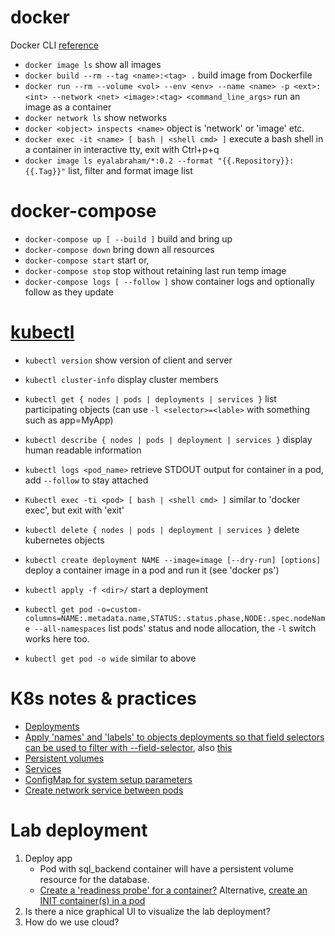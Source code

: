 # docker

Docker CLI [reference](https://docs.docker.com/engine/reference/commandline/docker/)

- ```docker image ls``` show all images
- ```docker build --rm --tag <name>:<tag> .``` build image from Dockerfile
- ```docker run --rm --volume <vol> --env <env> --name <name> -p <ext>:<int> --network <net> <image>:<tag> <command_line_args>``` run an image as a container
- ```docker network ls``` show networks
- ```docker <object> inspects <name>``` object is 'network' or 'image' etc.
- ```docker exec -it <name> [ bash | <shell cmd> ]``` execute a bash shell in a container in interactive tty, exit with Ctrl+p+q
- ```docker image ls eyalabraham/*:0.2 --format "{{.Repository}}:{{.Tag}}"``` list, filter and format image list

# docker-compose

- ```docker-compose up [ --build ]``` build and bring up
- ```docker-compose down``` bring down all resources
- ```docker-compose start``` start or,
- ```docker-compose stop``` stop without retaining last run temp image
- ```docker-compose logs [ --follow ]``` show container logs and optionally follow as they update

# [kubectl](https://kubernetes.io/docs/tutorials/)

- ```kubectl version``` show version of client and server
- ```kubectl cluster-info``` display cluster members

- ```kubectl get { nodes | pods | deployments | services }``` list participating objects (can use ```-l <selector>=<lable>``` with something such as app=MyApp)
- ```kubectl describe { nodes | pods | deployment | services }``` display human readable information
- ```kubectl logs <pod_name>``` retrieve STDOUT output for container in a pod, add ```--follow``` to stay attached
- ```Kubectl exec -ti <pod> [ bash | <shell cmd> ]``` similar to 'docker exec', but exit with 'exit'
- ```kubectl delete { nodes | pods | deployment | services }``` delete kubernetes objects
- ```kubectl create deployment NAME --image=image [--dry-run] [options]``` deploy a container image in a pod and run it (see 'docker ps')
- ```kubectl apply -f <dir>/``` start a deployment

- ```kubectl get pod -o=custom-columns=NAME:.metadata.name,STATUS:.status.phase,NODE:.spec.nodeName --all-namespaces``` list pods' status and node allocation, the ```-l``` switch works here too.
- ```kubectl get pod -o wide``` similar to above

# K8s notes & practices

- [Deployments](https://kubernetes.io/docs/concepts/workloads/controllers/deployment/)
- [Apply 'names' and 'labels' to objects deployments so that field selectors can be used to filter with --field-selector](https://kubernetes.io/docs/concepts/overview/working-with-objects/field-selectors/), also [this](https://kubernetes.io/docs/concepts/overview/working-with-objects/common-labels/)
- [Persistent volumes](https://kubernetes.io/docs/concepts/storage/volumes/)
- [Services](https://kubernetes.io/docs/concepts/services-networking/service/)
- [ConfigMap for system setup parameters](https://kubernetes.io/docs/tasks/configure-pod-container/configure-pod-configmap/)
- [Create network service between pods](https://kubernetes.io/docs/tasks/access-application-cluster/connecting-frontend-backend/)

# Lab deployment

1. Deploy app
   - Pod with sql_backend container will have a persistent volume resource for the database.
   - [Create a 'readiness probe' for a container?](https://kubernetes.io/docs/tasks/configure-pod-container/configure-liveness-readiness-startup-probes/)
     Alternative, [create an INIT container(s) in a pod](https://kubernetes.io/docs/concepts/workloads/pods/init-containers/)
2. Is there a nice graphical UI to visualize the lab deployment?
3. How do we use cloud?
